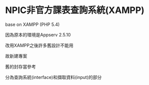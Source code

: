 NPIC非官方課表查詢系統(XAMPP)
========================
base on XAMPP (PHP 5.4) 

因為原本的環境是Appserv 2.5.10

改用XAMPP之後許多舊設計不能用

故新建專案

舊的封存當參考

分為查詢系統(interface)和擷取資料(input)的部分
